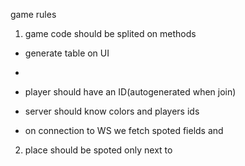 game rules

1) game code should be splited on methods
- generate table on UI
- 

- player should have an ID(autogenerated when join) 
- server should know colors and players ids
- on connection to WS we fetch spoted fields and 


2) place should be spoted only next to 

